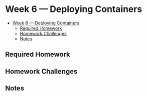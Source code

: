 # Week 6 — Deploying Containers

- [Week 6 — Deploying Containers](#week-6--deploying-containers)
  - [Required Homework](#required-homework)
  - [Homework Challenges](#homework-challenges)
  - [Notes](#notes)

## Required Homework

## Homework Challenges

## Notes
